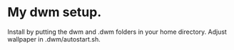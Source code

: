 # My dwm setup.
Install by putting the dwm and .dwm folders in your home directory.
Adjust wallpaper in .dwm/autostart.sh.